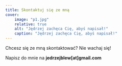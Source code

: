 ```yaml
---
title: Skontaktuj się ze mną
cover:
    image: "p1.jpg"
    relative: true
    alt: "Jędrzej zachęca Cię, abyś napisał!"
    caption: "Jędrzej zachęca Cię, abyś napisał!"
---
```


Chcesz się ze mną skontaktować? Nie wachaj się!

Napisz do mnie na **jedrzejblew[at]gmail.com**

